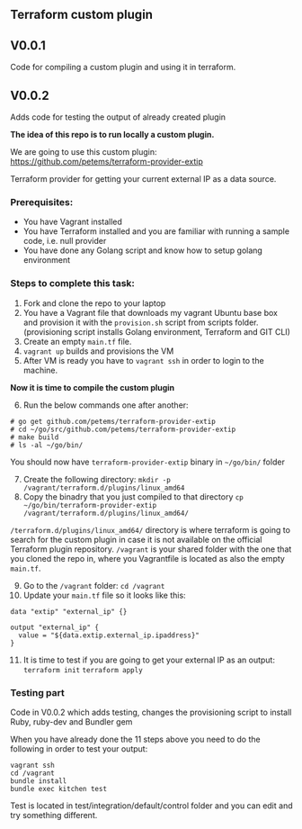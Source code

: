 ## Terraform custom plugin

## V0.0.1
Code for compiling a custom plugin and using it in terraform.
## V0.0.2
Adds code for testing the output of already created plugin

**The idea of this repo is to run locally a custom plugin.**

We are going to use this custom plugin:
https://github.com/petems/terraform-provider-extip

Terraform provider for getting your current external IP as a data source.

### Prerequisites:

- You have Vagrant installed
- You have Terraform installed and you are familiar with running a sample code, i.e. null provider
- You have done any Golang script and know how to setup golang environment

### Steps to complete this task:

1. Fork and clone the repo to your laptop
2. You have a Vagrant file that downloads my vagrant Ubuntu base box and provision it with the `provision.sh` script from scripts folder. (provisioning script installs Golang environment, Terraform and GIT CLI)
3. Create an empty `main.tf` file.
4. `vagrant up` builds and provisions the VM
5. After VM is ready you have to `vagrant ssh` in order to login to the machine.

**Now it is time to compile the custom plugin**

6. Run the below commands one after another:

```
# go get github.com/petems/terraform-provider-extip
# cd ~/go/src/github.com/petems/terraform-provider-extip
# make build
# ls -al ~/go/bin/
```

You should now have `terraform-provider-extip` binary in `~/go/bin/` folder

7. Create the following directory:
`mkdir -p /vagrant/terraform.d/plugins/linux_amd64`
8. Copy the binadry that you just compiled to that directory
`cp ~/go/bin/terraform-provider-extip /vagrant/terraform.d/plugins/linux_amd64/`

`/terraform.d/plugins/linux_amd64/` directory is where terraform is going to search for the custom plugin in case it is not available on the official Terraform plugin repository.
`/vagrant` is your shared folder with the one that you cloned the repo in, where you Vagrantfile is located as also the empty `main.tf`.

9. Go to the `/vagrant` folder: `cd /vagrant`
10. Update your `main.tf` file so it looks like this:

```
data "extip" "external_ip" {}

output "external_ip" {
  value = "${data.extip.external_ip.ipaddress}"
}
```
11. It is time to test if you are going to get your external IP as an output:
`terraform init`
`terraform apply`

### Testing part

Code in V0.0.2 which adds testing, changes the provisioning script to install Ruby, ruby-dev and Bundler gem

When you have already done the 11 steps above you need to do the following in order to test your output:
```
vagrant ssh
cd /vagrant
bundle install
bundle exec kitchen test
```

Test is located in test/integration/default/control folder and you can edit and try something different.
